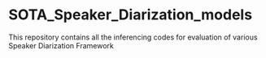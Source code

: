 # SOTA_Speaker_Diarization_models
This repository contains all the inferencing codes for evaluation of various Speaker Diarization Framework 
